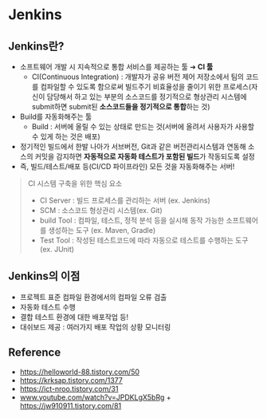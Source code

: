 # Jenkins

## Jenkins란?
- 소프트웨어 개발 시 지속적으로 통합 서비스를 제공하는 툴  ➔ **CI 툴**
    - CI(Continuous Integration) : 개발자가 공유 버전 제어 저장소에서 팀의 코드를 컴파일할 수 있도록 함으로써 빌드주기 비효율성을 줄이기 위한 프로세스(자신이 담당해서 하고 있는 부분의 소스코드를 정기적으로 형상관리 시스템에 submit하면 submit된 **소스코드들을 정기적으로 통합**하는 것)
- Build를 자동화해주는 툴
    - Build : 서버에 올릴 수 있는 상태로 만드는 것(서버에 올려서 사용자가 사용할 수 있게 하는 것은 배포)
- 정기적인 빌드에서 한발 나아가 서브버전, Git과 같은 버전관리시스템과 연동해 소스의 커밋을 감지하면 **자동적으로 자동화 테스트가 포함된 빌드**가 작동되도록 설정
- 즉, 빌드/테스트/배포 등(CI/CD 파이프라인) 모든 것을 자동화해주는 서버!

> CI 시스템 구축을 위한 핵심 요소
> - CI Server : 빌드 프로세스를 관리하는 서버 (ex. Jenkins)
> - SCM : 소스코드 형상관리 시스템(ex. Git)
> - build Tool : 컴파일, 테스트, 정적 분석 등을 실시해 동작 가능한 소프트웨어를 생성하는 도구 (ex. Maven, Gradle)
> - Test Tool : 작성된 테스트코드에 따라 자동으로 테스트를 수행하는 도구 (ex. JUnit)

## Jenkins의 이점
- 프로젝트 표준 컴파일 환경에서의 컴파일 오류 검출
- 자동화 테스트 수행
- 결합 테스트 환경에 대한 배포작업 등!
- 대쉬보드 제공 : 여러가지 배포 작업의 상황 모니터링


## Reference
- https://helloworld-88.tistory.com/50
- https://krksap.tistory.com/1377
- https://ict-nroo.tistory.com/31
- www.youtube.com/watch?v=JPDKLgX5bRg + https://jw910911.tistory.com/81